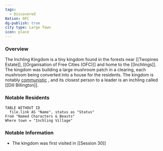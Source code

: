 ```yaml
---
tags:
  - Discovered
Nation: OFC
dg-publish: true
city type: Large Town
icon: place
---
```


### Overview
The Inchling Kingdom is a tiny kingdom found in the forests near [[Twopines Estate]], [[Organisation of Free Cities (OFC)]] and home to the [[Inchlings]]. The kingdom was building a large mushroom patch in a clearing, each mushroom being converted into a house for the residents. The kingdom is notably [communistic](https://en.wikipedia.org/wiki/Communism#:~:text=A%20communist%20society%20would%20entail,the%20means%20to%20this%20end.) , and its closest person to a leader is an inchling called [[Dill Billington]].

### Notable Residents
```dataview
TABLE WITHOUT ID
  file.link AS "Name", status as "Status"
From "Named Characters & Beasts"
Where town = "Inchling Village"
```

### Notable Information
- The kingdom was first visited in [[Session 30]] 